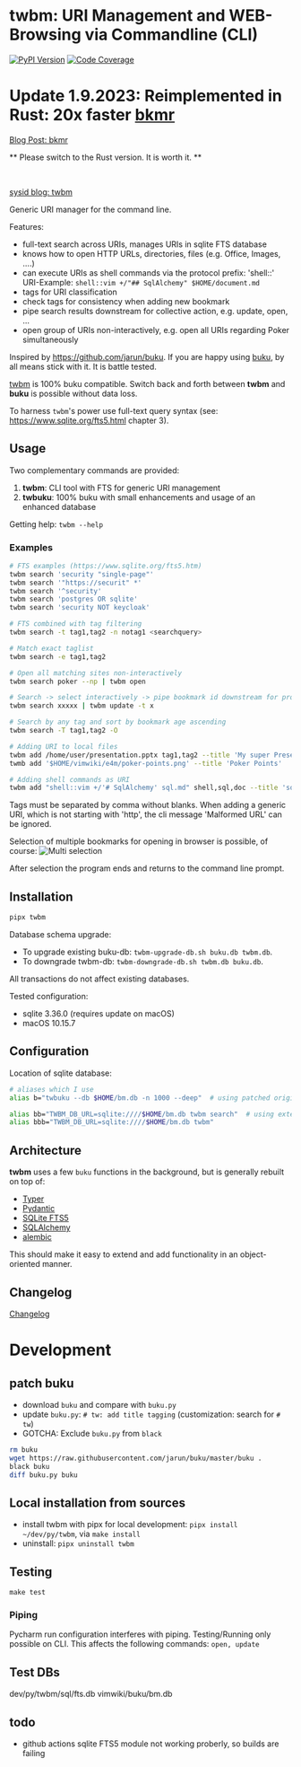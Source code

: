 # twbm: URI Management and WEB-Browsing via Commandline (CLI)

[![PyPI Version][pypi-image]][pypi-url]
[![Code Coverage][coverage-image]][coverage-url]

# Update 1.9.2023: Reimplemented in Rust: 20x faster [bkmr](https://github.com/sysid/bkmr)
[Blog Post: bkmr](https://sysid.github.io/bkmr/)

** Please switch to the Rust version. It is worth it. **

<br>


[sysid blog: twbm](https://sysid.github.io/twbm/)

Generic URI manager for the command line.

Features:
- full-text search across URIs, manages URIs in sqlite FTS database
- knows how to open HTTP URLs, directories, files (e.g. Office, Images, ....)
- can execute URIs as shell commands via the protocol prefix: 'shell::'
  URI-Example: `shell::vim +/"## SqlAlchemy" $HOME/document.md`
- tags for URI classification
- check tags for consistency when adding new bookmark
- pipe search results downstream for collective action, e.g. update, open, ...
- open group of URIs non-interactively, e.g. open all URIs regarding Poker simultaneously

Inspired by https://github.com/jarun/buku.
If you are happy using [buku](https://github.com/jarun/buku), by all means stick with it. It is battle tested.

[twbm](https://github.com/sysid/twbm) is 100% buku compatible.
Switch back and forth between **twbm** and **buku** is possible without data loss.

To harness `twbm`'s power use full-text query syntax (see: https://www.sqlite.org/fts5.html chapter 3).

## Usage
Two complementary commands are provided:
1. **twbm**: CLI tool with FTS for generic URI management
2. **twbuku**: 100% buku with small enhancements and usage of an enhanced database

Getting help: `twbm --help`

### Examples
```bash
# FTS examples (https://www.sqlite.org/fts5.htm)
twbm search 'security "single-page"'
twbm search '"https://securit" *'
twbm search '^security'
twbm search 'postgres OR sqlite'
twbm search 'security NOT keycloak'

# FTS combined with tag filtering
twbm search -t tag1,tag2 -n notag1 <searchquery>

# Match exact taglist
twbm search -e tag1,tag2

# Open all matching sites non-interactively
twbm search poker --np | twbm open

# Search -> select interactively -> pipe bookmark id downstream for processing
twbm search xxxxx | twbm update -t x

# Search by any tag and sort by bookmark age ascending
twbm search -T tag1,tag2 -O

# Adding URI to local files
twbm add /home/user/presentation.pptx tag1,tag2 --title 'My super Presentation'
twmb add '$HOME/vimwiki/e4m/poker-points.png' --title 'Poker Points'

# Adding shell commands as URI
twbm add "shell::vim +/'# SqlAlchemy' sql.md" shell,sql,doc --title 'sqlalchemy snippets'
```
Tags must be separated by comma without blanks.
When adding a generic URI, which is not starting with 'http', the cli message 'Malformed URL' can be ignored.

Selection of multiple bookmarks for opening in browser is possible, of course:
![Multi selection](multi-select.png)

After selection the program ends and returns to the command line prompt.


## Installation
```bash
pipx twbm
```
Database schema upgrade:
- To upgrade existing buku-db: `twbm-upgrade-db.sh buku.db twbm.db`.
- To downgrade twbm-db: `twbm-downgrade-db.sh twbm.db buku.db`.

All transactions do not affect existing databases.

Tested configuration:
- sqlite 3.36.0 (requires update on macOS)
- macOS 10.15.7

## Configuration
Location of sqlite database:
```bash
# aliases which I use
alias b="twbuku --db $HOME/bm.db -n 1000 --deep"  # using patched original buku

alias bb="TWBM_DB_URL=sqlite:////$HOME/bm.db twbm search"  # using extended CLI tool
alias bbb="TWBM_DB_URL=sqlite:////$HOME/bm.db twbm"
```

## Architecture
**twbm** uses a few `buku` functions in the background, but is generally rebuilt on top of:
-  [Typer](https://typer.tiangolo.com/)
-  [Pydantic](https://pydantic-docs.helpmanual.io/)
-  [SQLite FTS5](https://www.sqlite.org/fts5.html)
-  [SQLAlchemy](https://www.sqlalchemy.org/)
-  [alembic](https://alembic.sqlalchemy.org/en/latest/index.html)

This should make it easy to extend and add functionality in an object-oriented manner.

## Changelog
[Changelog](https://github.com/sysid/twbm/blob/main/CHANGELOG.md)


# Development
## patch buku
- download `buku` and compare with `buku.py`
- update `buku.py`: `# tw: add title tagging` (customization: search for `# tw`)
- GOTCHA: Exclude `buku.py` from `black`
```bash
rm buku
wget https://raw.githubusercontent.com/jarun/buku/master/buku .
black buku
diff buku.py buku
```

## Local installation from sources
- install twbm with pipx for local development: `pipx install ~/dev/py/twbm`, via `make install`
- uninstall: `pipx uninstall twbm`

## Testing
`make test`

### Piping
Pycharm run configuration interferes with piping. Testing/Running only possible on CLI.
This affects the following commands: `open, update`


## Test DBs
dev/py/twbm/sql/fts.db
vimwiki/buku/bm.db


## todo
- github actions sqlite FTS5 module not working proberly, so builds are failing

<!-- Badges -->
[pypi-image]: https://img.shields.io/pypi/v/twbm?color=blue
[pypi-url]: https://pypi.org/project/twbm/
[build-image]: https://github.com/sysid/twbm/actions/workflows/build.yml/badge.svg
[build-url]: https://github.com/sysid/twbm/actions/workflows/build.yml
[coverage-image]: https://codecov.io/gh/sysid/twbm/branch/main/graph/badge.svg
[coverage-url]: https://codecov.io/gh/sysid/twbm
[quality-image]: https://api.codeclimate.com/v1/badges/3130fa0ba3b7993fbf0a/maintainability
[quality-url]: https://codeclimate.com/github/nalgeon/podsearch-py
